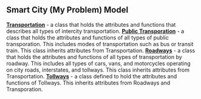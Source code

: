 ## Smart City (My Problem) Model

[**Transportation**](Transporation.py) - a class that holds the attributes and functions that describes all types of intercity transportation.
[**Public Transporation**](PublicTransporation.py) - a class that holds the attributes and functions of all types of public transporation. This includes modes of transportation such as bus or transit train. This class inherits attributes from Transportation.
[**Roadways**](Roadways.py) - a class that holds the attributes and functions of all types of transportation by roadway. This includes all types of cars, vans, and motorcycles operating on city roads, interstates, and tollways. This class inherits attributes from Transportation.
[**Tollways**](Tollways.py) - a class defined to hold the attributes and functions of Tollways. This inherits attributes from Roadways and Transporation.